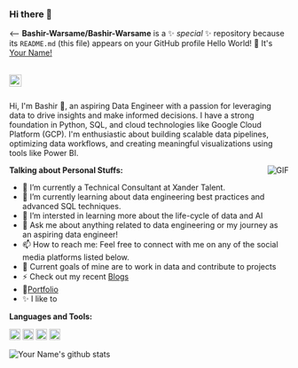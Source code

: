 ### Hi there 👋

<--
**Bashir-Warsame/Bashir-Warsame** is a ✨ _special_ ✨ repository because its `README.md` (this file) appears on your GitHub profile
Hello World! 👋 It's [Your Name!](YourPortfolioLink)

<br/>

<a href="https://www.linkedin.com/in/bashir-warsame-b0011914b/">
  <img align="left" alt="Bashir Warsame | LinkedIn" width="22px" src="LinkedInIconLink" />
</a>
<!-- Add more social media links as needed -->

<br/>
<br/>

Hi, I'm Bashir 🙌, an aspiring Data Engineer with a passion for leveraging data to drive insights and make informed decisions. I have a strong foundation in Python, SQL, and cloud technologies like Google Cloud Platform (GCP). I'm enthusiastic about building scalable data pipelines, optimizing data workflows, and creating meaningful visualizations using tools like Power BI.

<img align="right" alt="GIF" src="YourGIFLink" />

**Talking about Personal Stuffs:**

- 🔭 I’m currently a Technical Consultant at Xander Talent.
- 🌱 I’m currently learning about data engineering best practices and advanced SQL techniques.
- 👯 I’m intersted in learning more about the life-cycle of data and AI
- 💬 Ask me about anything related to data engineering or my journey as an aspiring data engineer!
- 📫 How to reach me: Feel free to connect with me on any of the social media platforms listed below.
- 🥅 Current goals of mine are to work in data and contribute to projects
- ⚡ Check out my recent [Blogs](YourMediumLink)
- 📝[Portfolio](YourPortfolioLink)
- ✨ I like to 

**Languages and Tools:**

<code><img height="20" src="https://example.com/python-icon.png"></code>
<code><img height="20" src="https://example.com/sql-icon.png"></code>
<code><img height="20" src="https://example.com/gcp-icon.png"></code>
<code><img height="20" src="https://example.com/powerbi-icon.png"></code>

![Your Name's github stats](https://github-readme-stats.vercel.app/api?username=Bashir-Warsame&show_icons=true&hide_border=true)
